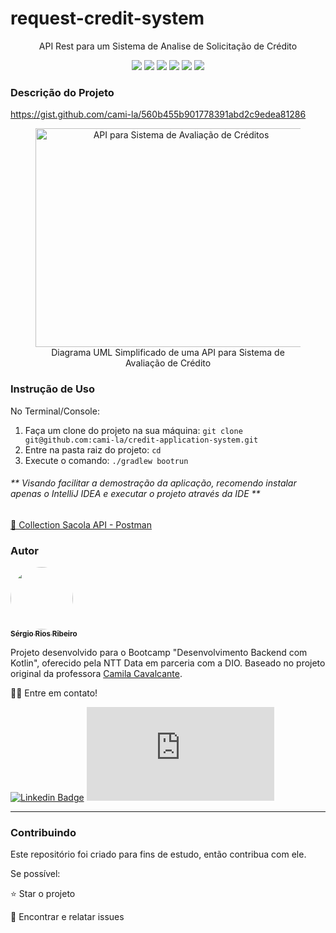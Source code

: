 ﻿<h1>request-credit-system</h1>
<p align="center">API Rest para um Sistema de Analise de Solicitação de Crédito</p>
<p align="center">
     <a alt="Java">
        <img src="https://img.shields.io/badge/Java-v17-blue.svg" />
    </a>
    <a alt="Kotlin">
        <img src="https://img.shields.io/badge/Kotlin-v1.9.21-purple.svg" />
    </a>
    <a alt="Spring Boot">
        <img src="https://img.shields.io/badge/Spring%20Boot-v3.2.1-brightgreen.svg" />
    </a>
    <a alt="Gradle">
        <img src="https://img.shields.io/badge/Gradle-v8.5-lightgreen.svg" />
    </a>
    <a alt="H2 ">
        <img src="https://img.shields.io/badge/H2-v2.2-darkblue.svg" />
    </a>
    <a alt="Flyway">
        <img src="https://img.shields.io/badge/Flyway-v9.22.3-red.svg">
    </a>
</p>

<h3>Descrição do Projeto</h3>
<p><a href="https://gist.github.com/cami-la/560b455b901778391abd2c9edea81286">https://gist.github.com/cami-la/560b455b901778391abd2c9edea81286</a></p>
<figure>
<p align="center">
  <img src="https://i.imgur.com/7phya16.png" height="350" width="450" alt="API para Sistema de Avaliação de Créditos"/><br>
  Diagrama UML Simplificado de uma API para Sistema de Avaliação de Crédito
</p>
</figure>

<h3>Instrução de Uso</h3>
<p>No Terminal/Console:</p>
<ol>
	<li>Faça um clone do projeto na sua máquina: <code>git clone git@github.com:cami-la/credit-application-system.git</code></li>
	<li>Entre na pasta raiz do projeto: <code>cd </code></li> 
	<li>Execute o comando: <code>./gradlew bootrun</code></li>
</ol>
<h6>** Visando facilitar a demostração da aplicação, recomendo instalar apenas o IntelliJ IDEA e executar o projeto através da IDE **</h6>


<a href="https://drive.google.com/file/d/1wxwioDHS1sKFPq4G7b24tVZb-XMnoj-l/view?usp=share_link"> 🚀 Collection Sacola API - Postman</a><br>


<h3>Autor</h3>

<a href="https://www.linkedin.com/in/sergio-rios-ribeiro/">
 <img style="border-radius: 50%;" src="https://avatars.githubusercontent.com/u/130595493?s=400&u=a11ed08956f381c74db5de2451cff9eb55a70ac2&v=4" width="100px;" alt=""/>
 <br />
 <sub><b>Sérgio Rios Ribeiro</b></sub></a> <a href="https://www.instagram.com/sergioriosribeiro/" title="Instagram"></a>

Projeto desenvolvido para o Bootcamp "Desenvolvimento Backend com Kotlin", oferecido pela NTT Data em parceria com a DIO.
Baseado no projeto original da professora [Camila Cavalcante](https://github.com/cami-la). 

👋🏻 Entre em contato!

[![Linkedin Badge](https://img.shields.io/badge/-Sérgio-blue?style=flat-square&logo=Linkedin&logoColor=white&link=https://www.linkedin.com/in/sergio-rios-ribeiro/)](https://www.linkedin.com/in/sergio-rios-ribeiro/)
[![Outlook](https://img.shields.io/badge/-Sérgio-darkblue?style=flat-square&logo=microsoft-outlook&logoColor=white&link=mailto:sergioriosribeiro@outlook.com)](mailto:sergioriosribeiro@outlook.com)

<hr>
<h3>Contribuindo</h3>

Este repositório foi criado para fins de estudo, então contribua com ele.<br>

Se possível:

⭐️ Star o projeto

🐛 Encontrar e relatar issues
